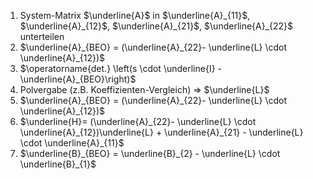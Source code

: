 1) System-Matrix $\underline{A}$ in $\underline{A}_{11}$, $\underline{A}_{12}$, $\underline{A}_{21}$, $\underline{A}_{22}$ unterteilen 
2) $\underline{A}_{BEO} = (\underline{A}_{22}- \underline{L} \cdot \underline{A}_{12})$ 
3) $\operatorname{det.} \left(s \cdot \underline{I} - \underline{A}_{BEO}\right)$ 
4) Polvergabe (z.B. Koeffizienten-Vergleich) $\Rightarrow$ $\underline{L}$ 
5) $\underline{A}_{BEO} = (\underline{A}_{22}- \underline{L} \cdot \underline{A}_{12})$ 
6) $\underline{H}= (\underline{A}_{22}- \underline{L} \cdot \underline{A}_{12})\underline{L} + \underline{A}_{21} - \underline{L} \cdot \underline{A}_{11}$ 
7) $\underline{B}_{BEO} = \underline{B}_{2} - \underline{L} \cdot \underline{B}_{1}$ 